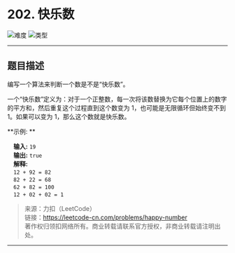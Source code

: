 # 202. 快乐数

![难度](https://img.shields.io/badge/难度-简单-5cb85c.svg?logo=leetcode&style=flat)  ![类型](https://img.shields.io/badge/类型-set/map-violet.svg?style=flat)

---

## 题目描述

编写一个算法来判断一个数是不是“快乐数”。

一个“快乐数”定义为：对于一个正整数，每一次将该数替换为它每个位置上的数字的平方和，然后重复这个过程直到这个数变为 1，也可能是无限循环但始终变不到 1。如果可以变为 1，那么这个数就是快乐数。

**示例: **

&emsp;**输入:** `19`  
&emsp;**输出:** `true`  
&emsp;**解释:**  
&emsp;`12 + 92 = 82`  
&emsp;`82 + 22 = 68`  
&emsp;`62 + 82 = 100`  
&emsp;`12 + 02 + 02 = 1`

> 来源：力扣（LeetCode）  
> 链接：https://leetcode-cn.com/problems/happy-number  
> 著作权归领扣网络所有。商业转载请联系官方授权，非商业转载请注明出处。  

---
